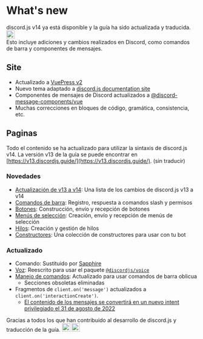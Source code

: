 <style scoped>
.emoji-container {
	display: inline-block;
}

.emoji-container .emoji-image {
	width: 1.375rem;
	height: 1.375rem;
	vertical-align: bottom;
}
</style>

# What's new

<DiscordMessages>
	<DiscordMessage profile="bot">
		<template #interactions>
			<DiscordInteraction
				profile="user"
				author="discord.js"
				:command="true"
			>upgrade</DiscordInteraction>
		</template>
		discord.js v14 ya está disponible y la guía ha sido actualizada y traducida.
		<span class="emoji-container">
			<img class="emoji-image" title="tada" alt=":tada:" src="https://cdn.jsdelivr.net/gh/twitter/twemoji@v14.0.2/assets/72x72/1f389.png" />
		</span>
		<br />
		Esto incluye adiciones y cambios realizados en Discord, como comandos de barra y componentes de mensajes.
	</DiscordMessage>
</DiscordMessages>

## Site

- Actualizado a [VuePress v2](https://v2.vuepress.vuejs.org/)
- Nuevo tema adaptado a [discord.js documentation site](https://discord.js.org/)
- Componentes de mensajes de Discord actualizados a [@discord-message-components/vue](https://github.com/Danktuary/discord-message-components/blob/main/packages/vue/README.md)
- Muchas correcciones en bloques de código, gramática, consistencia, etc.

## Paginas

Todo el contenido se ha actualizado para utilizar la sintaxis de discord.js v14. La versión v13 de la guía se puede encontrar en [https://v13.discordjs.guide/](https://v13.discordjs.guide/). (sin traducir)

### Novedades

- [Actualización de v13 a v14](/additional-info/changes-in-v14.md): Una lista de los cambios de discord.js v13 a v14
- [Comandos de barra](/slash-commands/advanced-creation.md): Registro, respuesta a comandos slash y permisos
- [Botones](/interactions/buttons.md): Construcción, envío y recepción de botones
- [Menús de selección](/interactions/select-menus.md): Creación, envío y recepción de menús de selección
- [Hilos](/popular-topics/threads.md): Creación y gestión de hilos
- [Constructores](/popular-topics/builders.md): Una colección de constructores para usar con tu bot

### Actualizado

- Comando: Sustituido por [Sapphire](https://sapphirejs.dev/docs/Guide/getting-started/getting-started-with-sapphire)
- [Voz](/voz/): Reescrito para usar el paquete [`@discordjs/voice`](https://github.com/discordjs/discord.js/tree/main/packages/voice)
- [Manejo de comandos](/creating-your-bot/command-handling.md/): Actualizado para usar comandos de barra oblicua
  - Secciones obsoletas eliminadas
- Fragmentos de `client.on('message')` actualizados a `client.on('interactionCreate')`.
  - [El contenido de los mensajes se convertirá en un nuevo intent privilegiado el 31 de agosto de 2022](https://support-dev.discord.com/hc/articles/4404772028055)

<DiscordMessages>
	<DiscordMessage profile="bot">
		Gracias a todos los que han contribuido al desarrollo de discord.js y traducción de la guía.
		<span class="emoji-container">
			<img class="emoji-image" title="heart" alt=":heart:" src="https://cdn.jsdelivr.net/gh/twitter/twemoji@v14.0.2/assets/72x72/2764.png" />
		</span>
		<span class="emoji-container">
			<img class="emoji-image" title="pat" alt=":pats:" src="https://cdn.discordapp.com/emojis/929127508933242912.gif?size=96&quality=lossless"
		</span>
	</DiscordMessage>
</DiscordMessages>
